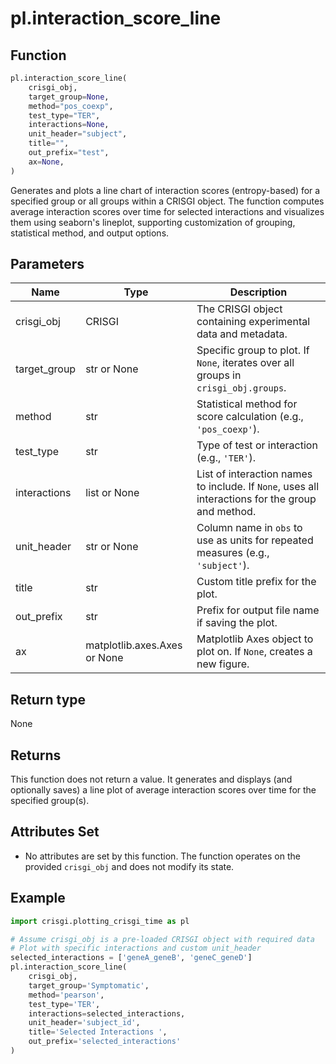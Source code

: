 # pl.interaction_score_line

## Function

```python
pl.interaction_score_line(
    crisgi_obj,
    target_group=None,
    method="pos_coexp",
    test_type="TER",
    interactions=None,
    unit_header="subject",
    title="",
    out_prefix="test",
    ax=None,
)
```

Generates and plots a line chart of interaction scores (entropy-based) for a specified group or all groups within a CRISGI object. The function computes average interaction scores over time for selected interactions and visualizes them using seaborn's lineplot, supporting customization of grouping, statistical method, and output options.

## Parameters

| Name           | Type                | Description                                                                                      |
|----------------|---------------------|--------------------------------------------------------------------------------------------------|
| crisgi_obj     | CRISGI              | The CRISGI object containing experimental data and metadata.                                     |
| target_group   | str or None         | Specific group to plot. If `None`, iterates over all groups in `crisgi_obj.groups`.              |
| method         | str                 | Statistical method for score calculation (e.g., `'pos_coexp'`).                                  |
| test_type      | str                 | Type of test or interaction (e.g., `'TER'`).                                                     |
| interactions   | list or None        | List of interaction names to include. If `None`, uses all interactions for the group and method. |
| unit_header    | str or None         | Column name in `obs` to use as units for repeated measures (e.g., `'subject'`).                  |
| title          | str                 | Custom title prefix for the plot.                                                                |
| out_prefix     | str                 | Prefix for output file name if saving the plot.                                                  |
| ax             | matplotlib.axes.Axes or None | Matplotlib Axes object to plot on. If `None`, creates a new figure.                     |

## Return type

None

## Returns

This function does not return a value. It generates and displays (and optionally saves) a line plot of average interaction scores over time for the specified group(s).

## Attributes Set

- No attributes are set by this function. The function operates on the provided `crisgi_obj` and does not modify its state.

## Example

```python
import crisgi.plotting_crisgi_time as pl

# Assume crisgi_obj is a pre-loaded CRISGI object with required data
# Plot with specific interactions and custom unit_header
selected_interactions = ['geneA_geneB', 'geneC_geneD']
pl.interaction_score_line(
    crisgi_obj,
    target_group='Symptomatic',
    method='pearson',
    test_type='TER',
    interactions=selected_interactions,
    unit_header='subject_id',
    title='Selected Interactions ',
    out_prefix='selected_interactions'
)
```
